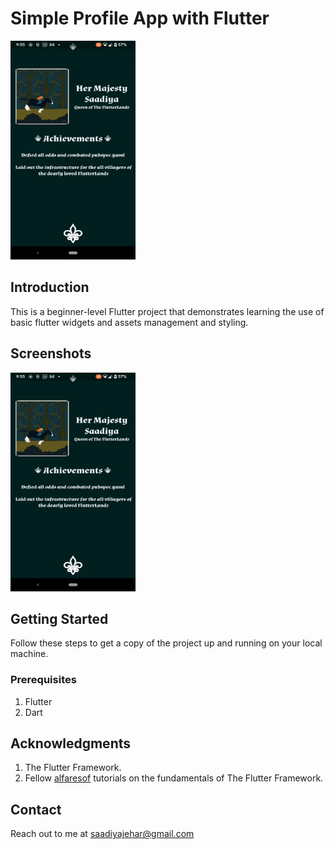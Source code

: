 # Simple Profile App with Flutter

<img src="https://github.com/saadiyaJ/simple_profile/blob/main/screenshots/profile_app_gif.gif" alt="App Demo" width="200" height="350">

## Introduction
This is a beginner-level Flutter project that demonstrates learning the use of basic flutter widgets and assets management and styling. 


## Screenshots

<img src="https://github.com/saadiyaJ/simple_profile/blob/main/screenshots/profile_app_gif.gif" alt="App Demo" width="200" height="350">

## Getting Started
Follow these steps to get a copy of the project up and running on your local machine.

### Prerequisites

1. Flutter
2. Dart

## Acknowledgments
1. The Flutter Framework.
2. Fellow [alfaresof](https://github.com/alfaresof) tutorials on the fundamentals of The Flutter Framework.

## Contact
Reach out to me at saadiyajehar@gmail.com
